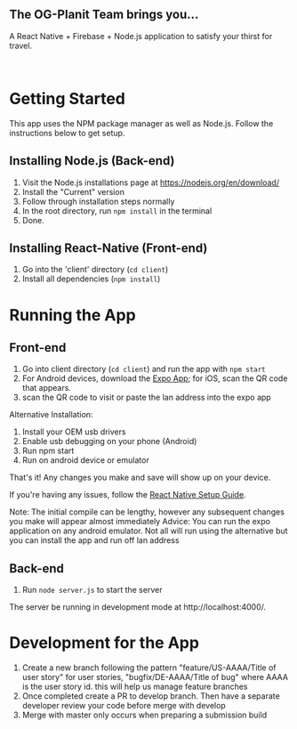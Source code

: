 ## The OG-Planit Team brings you...
A React Native + Firebase + Node.js application to satisfy your thirst for travel.

<br/>

# Getting Started
This app uses the NPM package manager as well as Node.js. Follow the instructions below to get setup.

## Installing Node.js (Back-end)
1. Visit the Node.js installations page at https://nodejs.org/en/download/
2. Install the "Current" version
3. Follow through installation steps normally
4. In the root directory, run `npm install` in the terminal
5. Done.

## Installing React-Native (Front-end)
1. Go into the 'client' directory (`cd client`) 
2. Install all dependencies (`npm install`)



# Running the App
## Front-end
1. Go into client directory (`cd client`) and run the app with `npm start`
2. For Android devices, download the [Expo App](https://play.google.com/store/apps/details?id=host.exp.exponent&hl=en_CA); for iOS, scan the QR code that appears.
3. scan the QR code to visit or paste the lan address into the expo app

Alternative Installation:
1. Install your OEM usb drivers
2. Enable usb debugging on your phone (Android)
3. Run npm start
4. Run on android device or emulator

That's it! Any changes you make and save will show up on your device.

If you're having any issues, follow the [React Native Setup Guide](https://facebook.github.io/react-native/docs/getting-started.html).

Note: The initial compile can be lengthy, however any subsequent changes you make will appear almost immediately
Advice: You can run the expo application on any android emulator. Not all will run using the alternative but you can install the app and run off lan address

## Back-end
1. Run `node server.js` to start the server

The server be running in development mode at http://localhost:4000/.



# Development for the App
1. Create a new branch following the pattern "feature/US-AAAA/Title of user story" for user stories, "bugfix/DE-AAAA/Title of bug"
   where AAAA is the user story id. this will help us manage feature branches
2. Once completed create a PR to develop branch. Then have a separate developer review your code before merge with develop
3. Merge with master only occurs when preparing a submission build